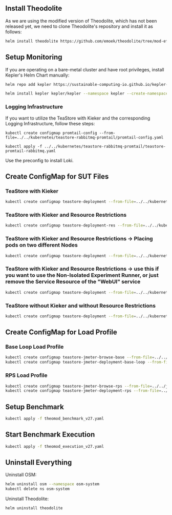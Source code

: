 ## Install Theodolite

As we are using the modified version of Theodolite, which has not been released yet, we need to clone Theodolite's repository and install it as follows:



```sh
helm install theodolite https://github.com/emoek/theodolite/tree/mod-efficiency -f <preconfig>
```


## Setup Monitoring

If you are operating on a bare-metal cluster and have root privileges, install Kepler's Helm Chart manually:

```sh
helm repo add kepler https://sustainable-computing-io.github.io/kepler-helm-chart

helm install kepler kepler/kepler --namespace kepler --create-namespace
``` 

### Logging Infrastructure

If you want to utilize the TeaStore with Kieker and the corresponding Logging Infrastructure, follow these steps:

```
kubectl create configmap promtail-config --from-file=../../kubernetes/teastore-rabbitmq-promtail/promtail-config.yaml

kubectl apply -f ../../kubernetes/teastore-rabbitmq-promtail/teastore-promtail-rabbitmq.yaml
``` 

Use the preconfig to install Loki.

## Create ConfigMap for SUT Files

### TeaStore with Kieker
```sh
kubectl create configmap teastore-deployment --from-file=../../kubernetes/teastore-kieker-split
```

### TeaStore with Kieker and Resource Restrictions
```sh
kubectl create configmap teastore-deployment-res --from-file=../../kubernetes/teastore-kieker-split-res
```

### TeaStore with Kieker and Resource Restrictions -> Placing pods on two different Nodes
```sh
kubectl create configmap teastore-deployment --from-file=../../kubernetes/teastore-kieker-split-res-af
```

### TeaStore with Kieker and Resource Restrictions -> use this if you want to use the Non-Isolated Experiment Runner, or just remove the Service Resource of the "WebUI" service
```sh
kubectl create configmap teastore-deployment --from-file=../../kubernetes/teastore-kieker-split-res-noserv
```


### TeaStore without Kieker and without Resource Restrictions
```sh
kubectl create configmap teastore-deployment --from-file=../../kubernetes/teastore-clusterip-split/
```

## Create ConfigMap for Load Profile

### Base Loop Load Profile

```sh
kubectl create configmap teastore-jmeter-browse-base --from-file=../../jmeter/teastore_browse_base_loop.jmx
kubectl create configmap teastore-jmeter-deployment-base-loop --from-file=../jmeter-base-loop.yaml
```

### RPS Load Profile

```sh
kubectl create configmap teastore-jmeter-browse-rps --from-file=../../jmeter/teastore_browse_base_loop.jmx
kubectl create configmap teastore-jmeter-deployment-rps --from-file=../jmeter-base-rps.yaml
```

## Setup Benchmark

```sh
kubectl apply -f theomod_benchmark_v27.yaml
```

## Start Benchmark Execution

```sh
kubectl apply -f theomod_execution_v27.yaml
```

## Uninstall Everything

Uninstall OSM:

```sh
helm uninstall osm --namespace osm-system
kubectl delete ns osm-system
```

Uninstall Theodolite:

```sh
helm uninstall theodolite
```
